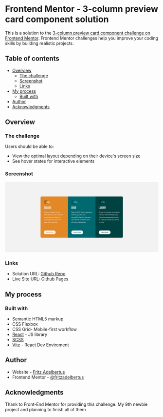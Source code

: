# Frontend Mentor - 3-column preview card component solution

This is a solution to the [3-column preview card component challenge on Frontend Mentor](https://www.frontendmentor.io/challenges/3column-preview-card-component-pH92eAR2-). Frontend Mentor challenges help you improve your coding skills by building realistic projects. 

## Table of contents

- [Overview](#overview)
  - [The challenge](#the-challenge)
  - [Screenshot](#screenshot)
  - [Links](#links)
- [My process](#my-process)
  - [Built with](#built-with)
- [Author](#author)
- [Acknowledgments](#acknowledgments)


## Overview

### The challenge

Users should be able to:

- View the optimal layout depending on their device's screen size
- See hover states for interactive elements

### Screenshot

![](./screenshot.png)

### Links

- Solution URL: [Github Repo](https://github.com/fritzadelbertus/FEM_3-Column-Preview-Card-Component)
- Live Site URL: [Github Pages](https://fritzadelbertus.github.io/FEM_3-Column-Preview-Card-Component/)

## My process

### Built with

- Semantic HTML5 markup
- CSS Flexbox
- CSS Grid- Mobile-first workflow
- [React](https://reactjs.org/) - JS library
- [SCSS](https://sass-lang.com/)
- [Vite](https://vitejs.dev/) - React Dev Enviroment

## Author

- Website - [Fritz Adelbertus](https://furitsu.site)
- Frontend Mentor - [@fritzadelbertus](https://www.frontendmentor.io/profile/fritzadelbertus)

## Acknowledgments

Thank to Front-End Mentor for providing this challenge. My 9th newbie project and planning to finish all of them
